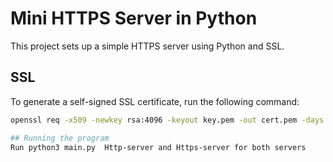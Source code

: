 # Mini HTTPS Server in Python

This project sets up a simple HTTPS server using Python and SSL.

## SSL

To generate a self-signed SSL certificate, run the following command:

```bash
openssl req -x509 -newkey rsa:4096 -keyout key.pem -out cert.pem -days 365 -nodes

## Running the program
Run python3 main.py  Http-server and Https-server for both servers

